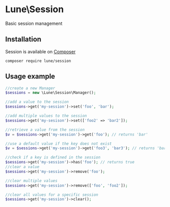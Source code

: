 # Lune\Session
Basic session management

## Installation
Session is available on [Composer](http://getcomposer.org)

```
composer require lune/session
```

## Usage example
```php
//create a new Manager
$sessions = new \Lune\Session\Manager();

//add a value to the session
$sessions->get('my-session')->set('foo', 'bar');

//add multiple values to the session
$sessions->get('my-sesison')->set(['foo2' => 'bar2']);

//retrieve a value from the session
$v = $sessions->get('my-session')->get('foo'); // returns 'bar'

//use a default value if the key does not exist
$v = $sessions->get('my-session')->get('foo3', 'bar3'); // returns 'bar3'

//check if a key is defined in the session
$sessions->get('my-session')->has('foo'); // returns true
//clear a value
$sessions->get('my-session')->remove('foo');

//clear multiple values
$sessions->get('my-session')->remove(['foo', 'foo2']);

//clear all values for a specific session
$sessions->get('my-session')->clear(); 
```

